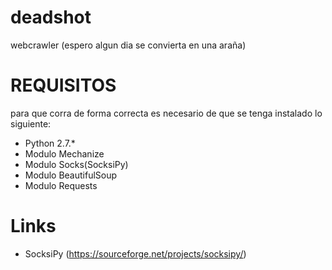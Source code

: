 # deadshot
webcrawler (espero algun dia se convierta en una araña)

#  REQUISITOS
para que corra de forma correcta es necesario de que se tenga instalado lo siguiente:

* Python 2.7.*
* Modulo Mechanize
* Modulo Socks(SocksiPy)
* Modulo BeautifulSoup
* Modulo Requests

# Links
* SocksiPy (https://sourceforge.net/projects/socksipy/)
